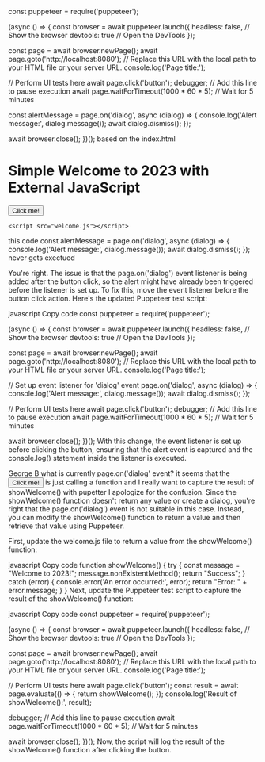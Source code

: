 const puppeteer = require('puppeteer');

(async () => {
  const browser = await puppeteer.launch({
    headless: false, // Show the browser
    devtools: true   // Open the DevTools
  });

  const page = await browser.newPage();
  await page.goto('http://localhost:8080'); // Replace this URL with the local path to your HTML file or your server URL.
  console.log('Page title:');

  // Perform UI tests here
  await page.click('button');
  debugger; // Add this line to pause execution
  await page.waitForTimeout(1000 * 60 * 5); // Wait for 5 minutes

  const alertMessage = page.on('dialog', async (dialog) => {
    console.log('Alert message:', dialog.message());
    await dialog.dismiss();
  });

  await browser.close();
})();  based on the index.html <!DOCTYPE html>
<html lang="en">
<head>
    <meta charset="UTF-8">
    <meta name="viewport" content="width=device-width, initial-scale=1.0">
    <title>Welcome to 2023</title>
</head>
<body>
    <h1>Simple Welcome to 2023 with External JavaScript</h1>
    <button onclick="showWelcome()">Click me!</button>

    <script src="welcome.js"></script>
</body>
</html>
this code   const alertMessage = page.on('dialog', async (dialog) => {
    console.log('Alert message:', dialog.message());
    await dialog.dismiss();
  }); never gets exectued 

You're right. The issue is that the page.on('dialog') event listener is being added after the button click, so the alert might have already been triggered before the listener is set up. To fix this, move the event listener before the button click action. Here's the updated Puppeteer test script:

javascript
Copy code
const puppeteer = require('puppeteer');

(async () => {
  const browser = await puppeteer.launch({
    headless: false, // Show the browser
    devtools: true   // Open the DevTools
  });

  const page = await browser.newPage();
  await page.goto('http://localhost:8080'); // Replace this URL with the local path to your HTML file or your server URL.
  console.log('Page title:');

  // Set up event listener for 'dialog' event
  page.on('dialog', async (dialog) => {
    console.log('Alert message:', dialog.message());
    await dialog.dismiss();
  });

  // Perform UI tests here
  await page.click('button');
  debugger; // Add this line to pause execution
  await page.waitForTimeout(1000 * 60 * 5); // Wait for 5 minutes

  await browser.close();
})();
With this change, the event listener is set up before clicking the button, ensuring that the alert event is captured and the console.log() statement inside the listener is executed.




George B
what is currently   page.on('dialog' event? it seems that the  <button onclick="showWelcome()">Click me!</button> is just calling a function and I really want to capture the result of showWelcome() with pupetter 
I apologize for the confusion. Since the showWelcome() function doesn't return any value or create a dialog, you're right that the page.on('dialog') event is not suitable in this case. Instead, you can modify the showWelcome() function to return a value and then retrieve that value using Puppeteer.

First, update the welcome.js file to return a value from the showWelcome() function:

javascript
Copy code
function showWelcome() {
  try {
    const message = "Welcome to 2023!";
    message.nonExistentMethod();
    return "Success";
  } catch (error) {
    console.error('An error occurred:', error);
    return "Error: " + error.message;
  }
}
Next, update the Puppeteer test script to capture the result of the showWelcome() function:

javascript
Copy code
const puppeteer = require('puppeteer');

(async () => {
  const browser = await puppeteer.launch({
    headless: false, // Show the browser
    devtools: true   // Open the DevTools
  });

  const page = await browser.newPage();
  await page.goto('http://localhost:8080'); // Replace this URL with the local path to your HTML file or your server URL.
  console.log('Page title:');

  // Perform UI tests here
  await page.click('button');
  const result = await page.evaluate(() => {
    return showWelcome();
  });
  console.log('Result of showWelcome():', result);

  debugger; // Add this line to pause execution
  await page.waitForTimeout(1000 * 60 * 5); // Wait for 5 minutes

  await browser.close();
})();
Now, the script will log the result of the showWelcome() function after clicking the button.